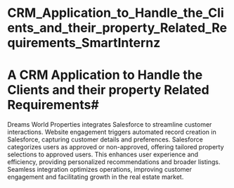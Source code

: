 # CRM_Application_to_Handle_the_Clients_and_their_property_Related_Requirements_SmartInternz
# A CRM Application to Handle the Clients and their property Related Requirements#
Dreams World Properties integrates Salesforce to streamline customer interactions. Website engagement triggers automated record creation in Salesforce, capturing customer details and preferences. Salesforce categorizes users as approved or non-approved, offering tailored property selections to approved users. This enhances user experience and efficiency, providing personalized recommendations and broader listings. Seamless integration optimizes operations, improving customer engagement and facilitating growth in the real estate market.
